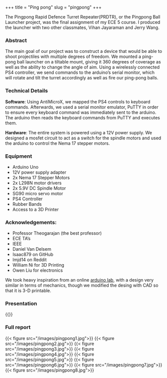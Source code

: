 +++
title = "Ping pong"
slug = "pingpong"
+++

The Pingpong Rapid Defence Turret Repeater(PRDTR), or the Pingpong Ball Launcher project, was the final assignment of my ECE 5 course. I produced the launcher with two other classmates, Vihan Jayaraman and Jerry Wang.

### Abstract

The main goal of our project was to construct a device that would be able to shoot projectiles with multiple degrees of freedom. We mounted a ping-pong ball launcher on a tiltable mount, giving it 360 degrees of coverage as well as the ability to change the angle of aim. Using a wirelessly connected PS4 controller, we send commands to the arduino’s serial monitor, which will rotate and tilt the turret accordingly as well as fire our ping-pong balls. 

### Technical Details

**Software**: Using AntiMicroX, we mapped the PS4 controls to keyboard commands. Afterwards, we used a serial monitor emulator, PuTTY in order to ensure every keyboard command was immediately sent to the arduino. The arduino then reads the keyboard commands from PuTTY and executes them.

**Hardware**: The entire system is powered using a 12V power supply. We designed a mosfet circuit to act as a switch for the spindle motors and used the arduino to control the Nema 17 stepper motors. 

### Equipment
- Arduino Uno
- 12V power supply adapter
- 2x Nema 17 Stepper Motors 
- 2x L298N motor drivers
- 2x 5.9V DC Spindle Motor
- SG90 micro servo motor
- PS4 Controller
- Rubber Bands
- Access to a 3D Printer

### Acknowledgements:
- Professor Theogarajan (the best professor)
- ECE TA’s
- IEEE
- Daniel Van Delsem
- Isaac879 on GitHub
- lmjd14 on Reddit
- William Ni for 3D Printing
- Owen Liu for electronics

We took heavy inspiration from an online [arduino lab](https://projecthub.arduino.cc/GordPayne/arduino-ping-pong-ball-cannon-abb8b3), with a design very similar in terms of mechanics, though we modified the desing with CAD so that it is 3-D printable.

### Presentation
{{<youtube ZhUitiKttmc>}}

### Full report
{{< figure src="/images/pingpong1.jpg">}}
{{< figure src="/images/pingpong2.jpg">}}
{{< figure src="/images/pingpong3.jpg">}}
{{< figure src="/images/pingpong4.jpg">}}
{{< figure src="/images/pingpong5.jpg">}}
{{< figure src="/images/pingpong6.jpg">}}
{{< figure src="/images/pingpong7.jpg">}}
{{< figure src="/images/pingpong8.jpg">}}